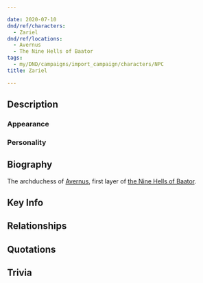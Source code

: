 ```yaml
---

date: 2020-07-10
dnd/ref/characters:
  - Zariel
dnd/ref/locations:
  - Avernus
  - The Nine Hells of Baator
tags:
  - my/DND/campaigns/import_campaign/characters/NPC
title: Zariel

---
```


## Description

### Appearance

### Personality

## Biography

The archduchess of [Avernus](/dnd/locations/avernus), first layer of [the Nine Hells of Baator](the-nine-hells-of-baator.md).

## Key Info

## Relationships

## Quotations

## Trivia

